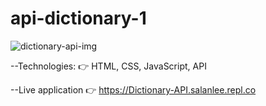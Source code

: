 # api-dictionary-1

![dictionary-api-img](https://github.com/matintynn/api-dictionary-1/blob/master/dictionary-api.png)

--Technologies:
👉 HTML, CSS, JavaScript, API

--Live application
👉 https://Dictionary-API.salanlee.repl.co
